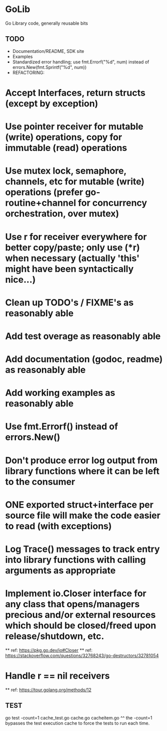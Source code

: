 # GoLib
Go Library code, generally reusable bits

## TODO
* Documentation/README, SDK site
* Examples
* Standardized error handling; use fmt.Errorf("%d", num) instead of errors.New(fmt.Sprintf("%d", num))
* REFACTORING:
# Accept Interfaces, return structs (except by exception)
# Use pointer receiver for mutable (write) operations, copy for immutable (read) operations
# Use mutex lock, semaphore, channels, etc for mutable (write) operations (prefer go-routine+channel for concurrency orchestration, over mutex)
# Use r for receiver everywhere for better copy/paste; only use (*r) when necessary (actually 'this' might have been syntactically nice...)
# Clean up TODO's / FIXME's as reasonably able
# Add test overage as reasonably able
# Add documentation (godoc, readme) as reasonably able
# Add working examples as reasonably able
# Use fmt.Errorf() instead of errors.New()
# Don't produce error log output from library functions where it can be left to the consumer
# ONE exported struct+interface per source file will make the code easier to read (with exceptions)
# Log Trace() messages to track entry into library functions with calling arguments as appropriate
# Implement io.Closer interface for any class that opens/managers precious and/or external resources which should be closed/freed upon release/shutdown, etc.
** ref: https://pkg.go.dev/io#Closer
** ref: https://stackoverflow.com/questions/32768243/go-destructors/32781054
# Handle r == nil receivers
** ref: https://tour.golang.org/methods/12

## TEST
go test -count=1 cache_test.go cache.go cacheitem.go
^^ the -count=1 bypasses the test execution cache to force the tests to run each time.


